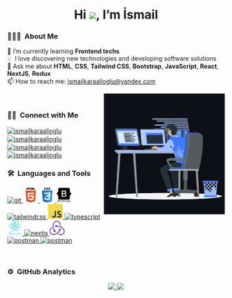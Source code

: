 <h1 align="center">Hi <img src="https://media.giphy.com/media/hvRJCLFzcasrR4ia7z/giphy.gif" width="28">, I’m İsmail</h1> 

### 👨🏻‍💻 &nbsp;About Me

🌱&nbsp;I’m currently learning **Frontend techs** <br />
💡&nbsp;&nbsp;I love discovering new technologies and developing software solutions <br />
💬&nbsp;Ask me about **HTML**, **CSS**, **Tailwind CSS**, **Bootstrap**, **JavaScript**, **React**, **NextJS**, **Redux** <br />
📫&nbsp;How to reach me: ismailkaraalioglu@yandex.com <br />

<!-- <img alt="Night Coding" src="https://raw.githubusercontent.com/AVS1508/AVS1508/master/assets/Night-Coding.gif" align="right"/> -->

<img height="280px" align="right" alt="Github Header" src="images/coding_2.gif" />

<br />

### 🤝🏻 &nbsp;Connect with Me

<p align="left">
<a href="https://www.linkedin.com/in/ismailkaraalioglu/">
<img align="center" src="https://raw.githubusercontent.com/rahuldkjain/github-profile-readme-generator/master/src/images/icons/Social/linked-in-alt.svg" alt="ismailkaraalioglu" height="25" width="30" /> 
</a>
<a href="https://twitter.com/KIsmailll">
<img align="center" src="https://raw.githubusercontent.com/rahuldkjain/github-profile-readme-generator/master/src/images/icons/Social/twitter.svg" alt="ismailkaraalioglu" height="25" width="30" />  
</a>
<a href="https://instagram.com/ismaillkaraalioglu">
<img align="center" src="https://raw.githubusercontent.com/rahuldkjain/github-profile-readme-generator/master/src/images/icons/Social/instagram.svg" alt="ismailkaraalioglu" height="25" width="30" />
</a>
<a href="https://www.hackerrank.com/ismailkaraaliog1">
<img align="center" src="https://raw.githubusercontent.com/rahuldkjain/github-profile-readme-generator/master/src/images/icons/Social/hackerrank.svg" alt="ismailkaraalioglu" height="25" width="30" />  
</a>
</p>

### 🛠 &nbsp;Languages and Tools

<p align="left"> 
<a href="https://git-scm.com/">
  <img src="https://www.vectorlogo.zone/logos/git-scm/git-scm-icon.svg" alt="git" width="35" height="35">  
</a>  
<a href="https://www.w3schools.com/html/">
  <img src="https://raw.githubusercontent.com/devicons/devicon/master/icons/html5/html5-original-wordmark.svg" alt="html5" width="35" height="35">  
</a>
<a href="https://www.w3schools.com/css/">
  <img src="https://raw.githubusercontent.com/devicons/devicon/master/icons/css3/css3-original-wordmark.svg" alt="css3" width="35" height="35">  
</a>
<a href="https://getbootstrap.com">
  <img src="https://raw.githubusercontent.com/devicons/devicon/master/icons/bootstrap/bootstrap-plain-wordmark.svg" alt="bootstrap" width="35" height="35">  
</a>
<a href="https://tailwindcss.com">
  <img src='https://raw.githubusercontent.com/rahulbanerjee26/githubAboutMeGenerator/main/icons/tailwind.svg' alt="tailwindcss" width="35" height="35">
</a>
<a href="https://www.javascript.com/">
  <img src="https://raw.githubusercontent.com/devicons/devicon/master/icons/javascript/javascript-original.svg" alt="javascript" width="35" height="35">  
</a>
<a href="https://www.typescriptlang.org/">
  <img src="https://cdn.worldvectorlogo.com/logos/typescript.svg" alt="typescript" width="35" height="35">  
</a>
<a href="https://reactjs.org/">
  <img src="https://raw.githubusercontent.com/devicons/devicon/master/icons/react/react-original-wordmark.svg" alt="react" width="35" height="35">  
</a>   
<a href="https://nextjs.org/">
  <img src="https://camo.githubusercontent.com/e1e113df83e7731fdb90f6f0ab2eeb155fd1b48c27d99814dcf1c23c0acdc6a2/68747470733a2f2f6173736574732e76657263656c2e636f6d2f696d6167652f75706c6f61642f76313636323133303535392f6e6578746a732f49636f6e5f6461726b5f6261636b67726f756e642e706e67" alt="nextjs" width="40" height="40">  
</a>
<a href="https://redux.js.org">
  <img src="https://raw.githubusercontent.com/devicons/devicon/master/icons/redux/redux-original.svg" alt="redux" width="35" height="35">  
</a>
<br />
<a href="https://postman.com">
  <img src="https://www.vectorlogo.zone/logos/getpostman/getpostman-icon.svg" alt="postman" width="35" height="35"/>
</a>
<a href="https://graphql.org">
  <img src="https://graphql.org/img/logo.svg" alt="postman" width="35" height="35"/>
</a>
</p>
 
<br />
 
 ### ⚙️ &nbsp;GitHub Analytics

<p align="center">
<a href="https://github.com/ismailkaraalioglu">
  <img width="49.5%" src="https://github-readme-stats-eight-theta.vercel.app/api?username=ismailkaraalioglu&show_icons=true&theme=algolia&include_all_commits=true&count_private=true"/>
  <img width="49.5%" src="https://github-readme-stats-eight-theta.vercel.app/api/top-langs/?username=ismailkaraalioglu&layout=compact&langs_count=8&theme=algolia"/>
</a>
</p>
